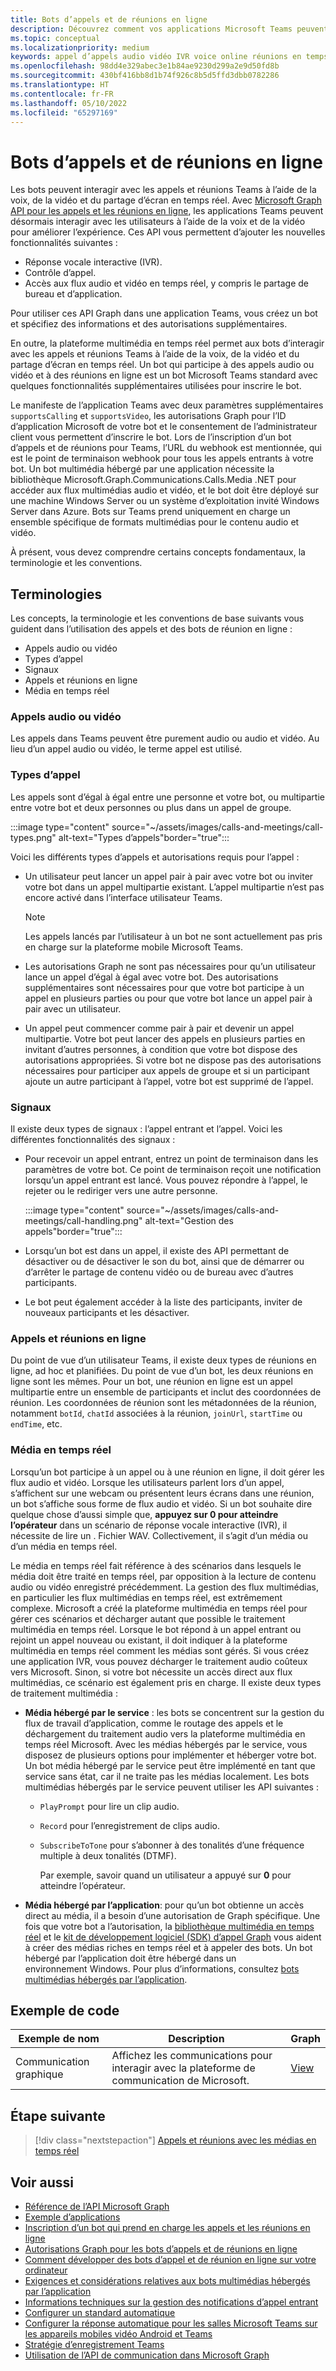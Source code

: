 ```yaml
---
title: Bots d’appels et de réunions en ligne
description: Découvrez comment vos applications Microsoft Teams peuvent interagir avec les utilisateurs à l’aide de la voix et de la vidéo à l’aide d’API Microsoft Graph pour les appels et les réunions en ligne, et en savoir plus sur les flux multimédias en temps réel
ms.topic: conceptual
ms.localizationpriority: medium
keywords: appel d’appels audio vidéo IVR voice online réunions en temps réel flux multimédia bot
ms.openlocfilehash: 98dd4e329abec3e1b84ae9230d299a2e9d50fd8b
ms.sourcegitcommit: 430bf416bb8d1b74f926c8b5d5ffd3dbb0782286
ms.translationtype: HT
ms.contentlocale: fr-FR
ms.lasthandoff: 05/10/2022
ms.locfileid: "65297169"
---
```

# <a name="calls-and-online-meetings-bots"></a>Bots d’appels et de réunions en ligne

Les bots peuvent interagir avec les appels et réunions Teams à l’aide de la voix, de la vidéo et du partage d’écran en temps réel. Avec [Microsoft Graph API pour les appels et les réunions en ligne](/graph/api/resources/communications-api-overview?view=graph-rest-beta&preserve-view=true), les applications Teams peuvent désormais interagir avec les utilisateurs à l’aide de la voix et de la vidéo pour améliorer l’expérience. Ces API vous permettent d’ajouter les nouvelles fonctionnalités suivantes :

* Réponse vocale interactive (IVR).
* Contrôle d’appel.
* Accès aux flux audio et vidéo en temps réel, y compris le partage de bureau et d’application.

Pour utiliser ces API Graph dans une application Teams, vous créez un bot et spécifiez des informations et des autorisations supplémentaires.

En outre, la plateforme multimédia en temps réel permet aux bots d’interagir avec les appels et réunions Teams à l’aide de la voix, de la vidéo et du partage d’écran en temps réel. Un bot qui participe à des appels audio ou vidéo et à des réunions en ligne est un bot Microsoft Teams standard avec quelques fonctionnalités supplémentaires utilisées pour inscrire le bot.

Le manifeste de l’application Teams avec deux paramètres supplémentaires `supportsCalling` et `supportsVideo`, les autorisations Graph pour l’ID d’application Microsoft de votre bot et le consentement de l’administrateur client vous permettent d’inscrire le bot. Lors de l’inscription d’un bot d’appels et de réunions pour Teams, l’URL du webhook est mentionnée, qui est le point de terminaison webhook pour tous les appels entrants à votre bot. Un bot multimédia hébergé par une application nécessite la bibliothèque Microsoft.Graph.Communications.Calls.Media .NET pour accéder aux flux multimédias audio et vidéo, et le bot doit être déployé sur une machine Windows Server ou un système d’exploitation invité Windows Server dans Azure. Bots sur Teams prend uniquement en charge un ensemble spécifique de formats multimédias pour le contenu audio et vidéo.

À présent, vous devez comprendre certains concepts fondamentaux, la terminologie et les conventions.

## <a name="terminologies"></a>Terminologies

Les concepts, la terminologie et les conventions de base suivants vous guident dans l’utilisation des appels et des bots de réunion en ligne :

* Appels audio ou vidéo
* Types d’appel
* Signaux
* Appels et réunions en ligne
* Média en temps réel

### <a name="audio-or-video-calls"></a>Appels audio ou vidéo

Les appels dans Teams peuvent être purement audio ou audio et vidéo. Au lieu d’un appel audio ou vidéo, le terme appel est utilisé.

### <a name="call-types"></a>Types d’appel

Les appels sont d’égal à égal entre une personne et votre bot, ou multipartie entre votre bot et deux personnes ou plus dans un appel de groupe.

:::image type="content" source="~/assets/images/calls-and-meetings/call-types.png" alt-text="Types d’appels"border="true":::

Voici les différents types d’appels et autorisations requis pour l’appel :

* Un utilisateur peut lancer un appel pair à pair avec votre bot ou inviter votre bot dans un appel multipartie existant. L’appel multipartie n’est pas encore activé dans l’interface utilisateur Teams.

    > [!NOTE]
    > Les appels lancés par l’utilisateur à un bot ne sont actuellement pas pris en charge sur la plateforme mobile Microsoft Teams.

* Les autorisations Graph ne sont pas nécessaires pour qu’un utilisateur lance un appel d’égal à égal avec votre bot. Des autorisations supplémentaires sont nécessaires pour que votre bot participe à un appel en plusieurs parties ou pour que votre bot lance un appel pair à pair avec un utilisateur.
* Un appel peut commencer comme pair à pair et devenir un appel multipartie. Votre bot peut lancer des appels en plusieurs parties en invitant d’autres personnes, à condition que votre bot dispose des autorisations appropriées. Si votre bot ne dispose pas des autorisations nécessaires pour participer aux appels de groupe et si un participant ajoute un autre participant à l’appel, votre bot est supprimé de l’appel.

### <a name="signals"></a>Signaux

Il existe deux types de signaux : l’appel entrant et l’appel. Voici les différentes fonctionnalités des signaux :

* Pour recevoir un appel entrant, entrez un point de terminaison dans les paramètres de votre bot. Ce point de terminaison reçoit une notification lorsqu’un appel entrant est lancé. Vous pouvez répondre à l’appel, le rejeter ou le rediriger vers une autre personne.

     :::image type="content" source="~/assets/images/calls-and-meetings/call-handling.png" alt-text="Gestion des appels"border="true":::

* Lorsqu’un bot est dans un appel, il existe des API permettant de désactiver ou de désactiver le son du bot, ainsi que de démarrer ou d’arrêter le partage de contenu vidéo ou de bureau avec d’autres participants.
* Le bot peut également accéder à la liste des participants, inviter de nouveaux participants et les désactiver.

### <a name="calls-and-online-meetings"></a>Appels et réunions en ligne

Du point de vue d’un utilisateur Teams, il existe deux types de réunions en ligne, ad hoc et planifiées. Du point de vue d’un bot, les deux réunions en ligne sont les mêmes. Pour un bot, une réunion en ligne est un appel multipartie entre un ensemble de participants et inclut des coordonnées de réunion. Les coordonnées de réunion sont les métadonnées de la réunion, notamment `botId`, `chatId` associées à la réunion, `joinUrl`, `startTime` ou `endTime`, etc.

### <a name="real-time-media"></a>Média en temps réel

Lorsqu’un bot participe à un appel ou à une réunion en ligne, il doit gérer les flux audio et vidéo. Lorsque les utilisateurs parlent lors d’un appel, s’affichent sur une webcam ou présentent leurs écrans dans une réunion, un bot s’affiche sous forme de flux audio et vidéo. Si un bot souhaite dire quelque chose d’aussi simple que, **appuyez sur 0 pour atteindre l’opérateur** dans un scénario de réponse vocale interactive (IVR), il nécessite de lire un . Fichier WAV. Collectivement, il s’agit d’un média ou d’un média en temps réel.

Le média en temps réel fait référence à des scénarios dans lesquels le média doit être traité en temps réel, par opposition à la lecture de contenu audio ou vidéo enregistré précédemment. La gestion des flux multimédias, en particulier les flux multimédias en temps réel, est extrêmement complexe. Microsoft a créé la plateforme multimédia en temps réel pour gérer ces scénarios et décharger autant que possible le traitement multimédia en temps réel. Lorsque le bot répond à un appel entrant ou rejoint un appel nouveau ou existant, il doit indiquer à la plateforme multimédia en temps réel comment les médias sont gérés. Si vous créez une application IVR, vous pouvez décharger le traitement audio coûteux vers Microsoft. Sinon, si votre bot nécessite un accès direct aux flux multimédias, ce scénario est également pris en charge. Il existe deux types de traitement multimédia :

* **Média hébergé par le service** : les bots se concentrent sur la gestion du flux de travail d’application, comme le routage des appels et le déchargement du traitement audio vers la plateforme multimédia en temps réel Microsoft. Avec les médias hébergés par le service, vous disposez de plusieurs options pour implémenter et héberger votre bot. Un bot média hébergé par le service peut être implémenté en tant que service sans état, car il ne traite pas les médias localement. Les bots multimédias hébergés par le service peuvent utiliser les API suivantes :

  * `PlayPrompt` pour lire un clip audio.
  * `Record` pour l’enregistrement de clips audio.
  * `SubscribeToTone` pour s’abonner à des tonalités d’une fréquence multiple à deux tonalités (DTMF).

    Par exemple, savoir quand un utilisateur a appuyé sur **0** pour atteindre l’opérateur.

* **Média hébergé par l’application**: pour qu’un bot obtienne un accès direct au média, il a besoin d’une autorisation de Graph spécifique. Une fois que votre bot a l’autorisation, la [bibliothèque multimédia en temps réel](https://www.nuget.org/packages/Microsoft.Graph.Communications.Calls.Media/) et le [kit de développement logiciel (SDK) d’appel Graph](https://microsoftgraph.github.io/microsoft-graph-comms-samples/docs/articles/index.html#graph-calling-sdk-and-stateful-client-builder) vous aident à créer des médias riches en temps réel et à appeler des bots. Un bot hébergé par l’application doit être hébergé dans un environnement Windows. Pour plus d’informations, consultez [bots multimédias hébergés par l’application](./requirements-considerations-application-hosted-media-bots.md).

## <a name="code-sample"></a>Exemple de code

| **Exemple de nom** | **Description** | **Graph** |
|---------------|----------|--------|
| Communication graphique | Affichez les communications pour interagir avec la plateforme de communication de Microsoft. | [View](https://github.com/microsoftgraph/microsoft-graph-comms-samples) |

## <a name="next-step"></a>Étape suivante

> [!div class="nextstepaction"]
> [Appels et réunions avec les médias en temps réel](~/bots/calls-and-meetings/real-time-media-concepts.md)

## <a name="see-also"></a>Voir aussi

* [Référence de l’API Microsoft Graph](/graph/api/resources/communications-api-overview?view=graph-rest-beta&preserve-view=true)
* [Exemple d’applications](https://github.com/microsoftgraph/microsoft-graph-comms-samples)
* [Inscription d’un bot qui prend en charge les appels et les réunions en ligne](./registering-calling-bot.md)
* [Autorisations Graph pour les bots d’appels et de réunions en ligne](./registering-calling-bot.md#add-graph-permissions)
* [Comment développer des bots d’appel et de réunion en ligne sur votre ordinateur](./debugging-local-testing-calling-meeting-bots.md)
* [Exigences et considérations relatives aux bots multimédias hébergés par l’application](./requirements-considerations-application-hosted-media-bots.md)
* [Informations techniques sur la gestion des notifications d’appel entrant](./call-notifications.md)
* [Configurer un standard automatique](/microsoftteams/create-a-phone-system-auto-attendant)
* [Configurer la réponse automatique pour les salles Microsoft Teams sur les appareils mobiles vidéo Android et Teams](/microsoftteams/set-up-auto-answer-on-teams-android)
* [Stratégie d’enregistrement Teams](/MicrosoftTeams/teams-recording-policy)
* [Utilisation de l’API de communication dans Microsoft Graph](/graph/api/resources/communications-api-overview?view=graph-rest-beta&preserve-view=true)
